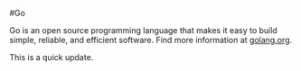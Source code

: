 #Go

Go is an open source programming language that makes it easy to build simple, reliable, and efficient software. Find more information at [golang.org](https://golang.org/).

This is a quick update.
